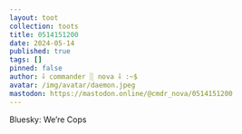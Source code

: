 ```yaml
---
layout: toot
collection: toots
title: 0514151200
date: 2024-05-14
published: true
tags: []
pinned: false
author: ⸸ commander ░ nova ⸸ :~$
avatar: /img/avatar/daemon.jpeg
mastodon: https://mastodon.online/@cmdr_nova/0514151200
---
```


Bluesky: We’re Cops
